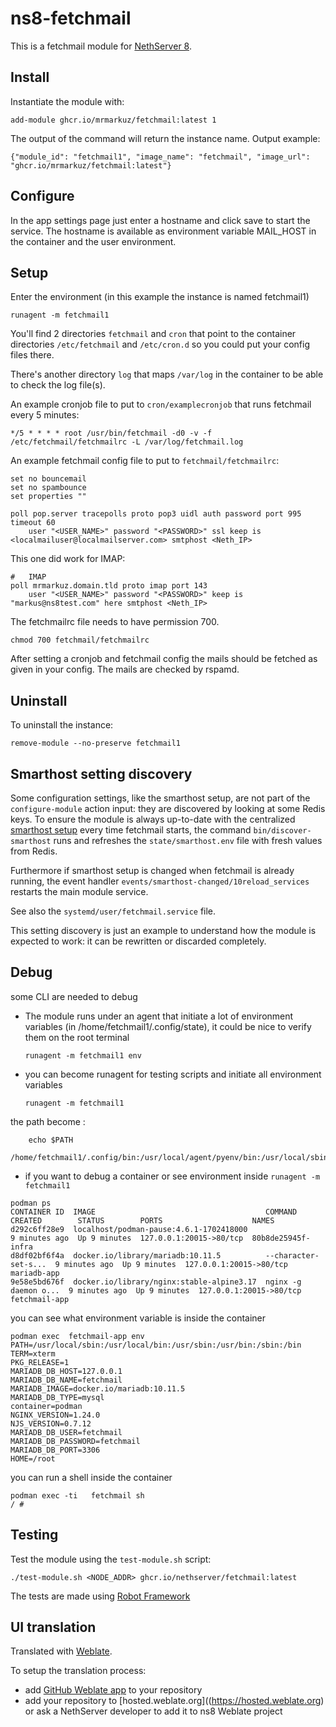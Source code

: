 # ns8-fetchmail

This is a fetchmail module for [NethServer 8](https://github.com/NethServer/ns8-core).

## Install

Instantiate the module with:

    add-module ghcr.io/mrmarkuz/fetchmail:latest 1

The output of the command will return the instance name.
Output example:

    {"module_id": "fetchmail1", "image_name": "fetchmail", "image_url": "ghcr.io/mrmarkuz/fetchmail:latest"}

## Configure

In the app settings page just enter a hostname and click save to start the service. The hostname is available as environment variable MAIL_HOST in the container and the user environment.

## Setup

Enter the environment (in this example the instance is named fetchmail1)

    runagent -m fetchmail1

You'll find 2 directories `fetchmail` and `cron` that point to the container directories `/etc/fetchmail` and `/etc/cron.d` so you could put your config files there.

There's another directory `log` that maps `/var/log` in the container to be able to check the log file(s).

An example cronjob file to put to `cron/examplecronjob` that runs fetchmail every 5 minutes:

```
*/5 * * * * root /usr/bin/fetchmail -d0 -v -f /etc/fetchmail/fetchmailrc -L /var/log/fetchmail.log
```

An example fetchmail config file to put to `fetchmail/fetchmailrc`:

```
set no bouncemail
set no spambounce
set properties ""

poll pop.server tracepolls proto pop3 uidl auth password port 995 timeout 60
    user "<USER_NAME>" password "<PASSWORD>" ssl keep is <localmailuser@localmailserver.com> smtphost <Neth_IP>
```

This one did work for IMAP:

```
#   IMAP
poll mrmarkuz.domain.tld proto imap port 143
    user "<USER_NAME>" password "<PASSWORD>" keep is "markus@ns8test.com" here smtphost <Neth_IP>
```

The fetchmailrc file needs to have permission 700.

    chmod 700 fetchmail/fetchmailrc

After setting a cronjob and fetchmail config the mails should be fetched as given in your config. The mails are checked by rspamd.

## Uninstall

To uninstall the instance:

    remove-module --no-preserve fetchmail1

## Smarthost setting discovery

Some configuration settings, like the smarthost setup, are not part of the
`configure-module` action input: they are discovered by looking at some
Redis keys.  To ensure the module is always up-to-date with the
centralized [smarthost
setup](https://nethserver.github.io/ns8-core/core/smarthost/) every time
fetchmail starts, the command `bin/discover-smarthost` runs and refreshes
the `state/smarthost.env` file with fresh values from Redis.

Furthermore if smarthost setup is changed when fetchmail is already
running, the event handler `events/smarthost-changed/10reload_services`
restarts the main module service.

See also the `systemd/user/fetchmail.service` file.

This setting discovery is just an example to understand how the module is
expected to work: it can be rewritten or discarded completely.

## Debug

some CLI are needed to debug

- The module runs under an agent that initiate a lot of environment variables (in /home/fetchmail1/.config/state), it could be nice to verify them
on the root terminal

    `runagent -m fetchmail1 env`

- you can become runagent for testing scripts and initiate all environment variables
  
    `runagent -m fetchmail1`

 the path become : 
```
    echo $PATH
    /home/fetchmail1/.config/bin:/usr/local/agent/pyenv/bin:/usr/local/sbin:/usr/local/bin:/usr/sbin:/usr/bin:/usr/
```

- if you want to debug a container or see environment inside
 `runagent -m fetchmail1`
 ```
podman ps
CONTAINER ID  IMAGE                                      COMMAND               CREATED        STATUS        PORTS                    NAMES
d292c6ff28e9  localhost/podman-pause:4.6.1-1702418000                          9 minutes ago  Up 9 minutes  127.0.0.1:20015->80/tcp  80b8de25945f-infra
d8df02bf6f4a  docker.io/library/mariadb:10.11.5          --character-set-s...  9 minutes ago  Up 9 minutes  127.0.0.1:20015->80/tcp  mariadb-app
9e58e5bd676f  docker.io/library/nginx:stable-alpine3.17  nginx -g daemon o...  9 minutes ago  Up 9 minutes  127.0.0.1:20015->80/tcp  fetchmail-app
```

you can see what environment variable is inside the container
```
podman exec  fetchmail-app env
PATH=/usr/local/sbin:/usr/local/bin:/usr/sbin:/usr/bin:/sbin:/bin
TERM=xterm
PKG_RELEASE=1
MARIADB_DB_HOST=127.0.0.1
MARIADB_DB_NAME=fetchmail
MARIADB_IMAGE=docker.io/mariadb:10.11.5
MARIADB_DB_TYPE=mysql
container=podman
NGINX_VERSION=1.24.0
NJS_VERSION=0.7.12
MARIADB_DB_USER=fetchmail
MARIADB_DB_PASSWORD=fetchmail
MARIADB_DB_PORT=3306
HOME=/root
```

you can run a shell inside the container

```
podman exec -ti   fetchmail sh
/ # 
```
## Testing

Test the module using the `test-module.sh` script:


    ./test-module.sh <NODE_ADDR> ghcr.io/nethserver/fetchmail:latest

The tests are made using [Robot Framework](https://robotframework.org/)

## UI translation

Translated with [Weblate](https://hosted.weblate.org/projects/ns8/).

To setup the translation process:

- add [GitHub Weblate app](https://docs.weblate.org/en/latest/admin/continuous.html#github-setup) to your repository
- add your repository to [hosted.weblate.org]((https://hosted.weblate.org) or ask a NethServer developer to add it to ns8 Weblate project
